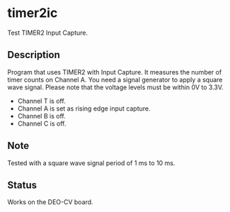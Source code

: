 
# timer2ic

Test TIMER2 Input Capture.

## Description

Program that uses TIMER2 with Input Capture.
It measures the number of timer counts on
Channel A. You need a signal generator to
apply a square wave signal. Please note that
the voltage levels must be within 0V to 3.3V.

* Channel T is off.
* Channel A is set as rising edge input capture.
* Channel B is off.
* Channel C is off.

## Note

Tested with a square wave signal period of 1 ms to 10 ms.

## Status

Works on the DEO-CV board.
